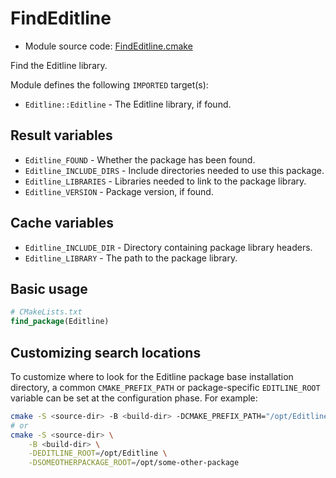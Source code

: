 <!-- This is auto-generated file. -->
# FindEditline

* Module source code: [FindEditline.cmake](https://github.com/petk/php-build-system/blob/master/cmake/cmake/modules/FindEditline.cmake)

Find the Editline library.

Module defines the following `IMPORTED` target(s):

* `Editline::Editline` - The Editline library, if found.

## Result variables

* `Editline_FOUND` - Whether the package has been found.
* `Editline_INCLUDE_DIRS` - Include directories needed to use this package.
* `Editline_LIBRARIES` - Libraries needed to link to the package library.
* `Editline_VERSION` - Package version, if found.

## Cache variables

* `Editline_INCLUDE_DIR` - Directory containing package library headers.
* `Editline_LIBRARY` - The path to the package library.

## Basic usage

```cmake
# CMakeLists.txt
find_package(Editline)
```

## Customizing search locations

To customize where to look for the Editline package base
installation directory, a common `CMAKE_PREFIX_PATH` or
package-specific `EDITLINE_ROOT` variable can be set at
the configuration phase. For example:

```sh
cmake -S <source-dir> -B <build-dir> -DCMAKE_PREFIX_PATH="/opt/Editline;/opt/some-other-package"
# or
cmake -S <source-dir> \
    -B <build-dir> \
    -DEDITLINE_ROOT=/opt/Editline \
    -DSOMEOTHERPACKAGE_ROOT=/opt/some-other-package
```
